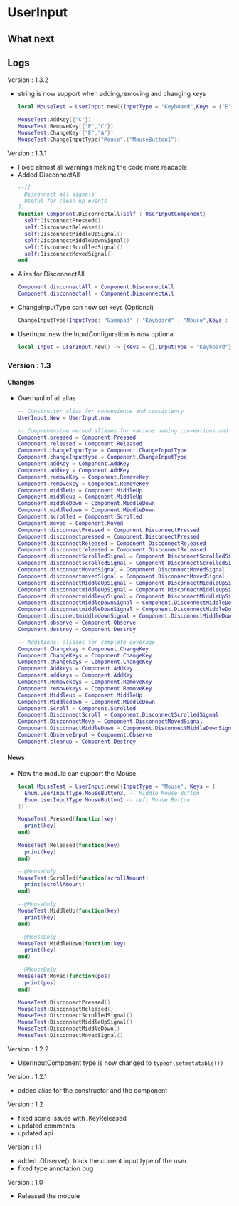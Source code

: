 # UserInput

## What next

## Logs

Version : 1.3.2
- string is now support when adding,removing and changing keys
  ```lua
  local MouseTest = UserInput.new({InputType = "Keyboard",Keys = {"E"}})
  
  MouseTest:AddKey({"C"})
  MouseTest:RemoveKey({"E","C"})
  MouseTest:ChangeKey({"E","A"})
  MouseTest:ChangeInputType("Mouse",{"MouseButton1"})
  ```

Version : 1.3.1
- Fixed almost all warnings making the code more readable
- Added DisconnectAll
  ```lua
  --[[
  	Disconnect all signals
  	Useful for clean up events
  ]]
  function Component.DisconnectAll(self : UserInputComponent)
  	self:DisconnectPressed()
  	self:DisconnectReleased()
  	self:DisconnectMiddleUpSignal()
  	self:DisconnectMiddleDownSignal()
  	self:DisconnectScrolledSignal()
  	self:DisconnectMovedSignal()
  end
  ```
- Alias for DisconnectAll
  ```lua
  Component.disconnectAll = Component.DisconnectAll
  Component.disconnectall = Component.DisconnectAll
  ```
- ChangeInputType can now set keys (Optional)
  ```lua
  ChangeInputType(InputType: "Gamepad" | "Keyboard" | "Mouse",Keys : {Enum.KeyCode | Enum.UserInputType}?) -- Empty by default
  ```
- UserInput.new the InputConfiguration is now optional
  ```lua
  local Input = UserInput.new() -> {Keys = {},InputType = "Keyboard"}
  ```

### Version : 1.3

#### Changes

- Overhaul of all alias
  ```lua
  -- Constructor alias for convenience and consistency
  UserInput.New = UserInput.new

  -- Comprehensive method aliases for various naming conventions and case sensitivity
  Component.pressed = Component.Pressed
  Component.released = Component.Released
  Component.changeInputType = Component.ChangeInputType
  Component.changeInputtype = Component.ChangeInputType
  Component.addKey = Component.AddKey
  Component.addkey = Component.AddKey
  Component.removeKey = Component.RemoveKey
  Component.removekey = Component.RemoveKey
  Component.middleUp = Component.MiddleUp
  Component.middleup = Component.MiddleUp
  Component.middleDown = Component.MiddleDown
  Component.middledown = Component.MiddleDown
  Component.scrolled = Component.Scrolled
  Component.moved = Component.Moved
  Component.disconnectPressed = Component.DisconnectPressed
  Component.disconnectpressed = Component.DisconnectPressed
  Component.disconnectReleased = Component.DisconnectReleased
  Component.disconnectreleased = Component.DisconnectReleased
  Component.disconnectScrolledSignal = Component.DisconnectScrolledSignal
  Component.disconnectscrolledSignal = Component.DisconnectScrolledSignal
  Component.disconnectMovedSignal = Component.DisconnectMovedSignal
  Component.disconnectmovedSignal = Component.DisconnectMovedSignal
  Component.disconnectMiddleUpSignal = Component.DisconnectMiddleUpSignal
  Component.disconnectmiddleUpSignal = Component.DisconnectMiddleUpSignal
  Component.discconectmiddleupSignal = Component.DisconnectMiddleUpSignal
  Component.disconnectMiddleDownSignal = Component.DisconnectMiddleDownSignal
  Component.disconnectmiddleDownSignal = Component.DisconnectMiddleDownSignal
  Component.disconectmiddledownSignal = Component.DisconnectMiddleDownSignal
  Component.observe = Component.Observe
  Component.destroy = Component.Destroy
  
  -- Additional aliases for complete coverage
  Component.Changekey = Component.ChangeKey
  Component.ChangeKeys = Component.ChangeKey
  Component.changeKeys = Component.ChangeKey
  Component.Addkeys = Component.AddKey
  Component.addkeys = Component.AddKey
  Component.Removekeys = Component.RemoveKey
  Component.removekeys = Component.RemoveKey
  Component.Middleup = Component.MiddleUp
  Component.Middledown = Component.MiddleDown
  Component.Scroll = Component.Scrolled
  Component.DisconnectScroll = Component.DisconnectScrolledSignal
  Component.DisconnectMove = Component.DisconnectMovedSignal
  Component.DisconnectMiddleDown = Component.DisconnectMiddleDownSignal
  Component.ObserveInput = Component.Observe
  Component.cleanup = Component.Destroy
  ```

#### News
- Now the module can support the Mouse.
  ```lua
  local MouseTest = UserInput.new({InputType = "Mouse", Keys = {
  	Enum.UserInputType.MouseButton3, -- Middle Mouse Button
  	Enum.UserInputType.MouseButton1 -- Left Mouse Button
  }})
  
  MouseTest:Pressed(function(key)
  	print(key)
  end)
  
  MouseTest:Released(function(key)
  	print(key)
  end)
  
  --@MouseOnly
  MouseTest:Scrolled(function(scrollAmount)
  	print(scrollAmount)
  end)
  
  --@MouseOnly
  MouseTest:MiddleUp(function(key)
  	print(key)
  end)
  
  --@MouseOnly
  MouseTest:MiddleDown(function(key)
  	print(key)
  end)
  
  --@MouseOnly
  MouseTest:Moved(function(pos)
  	print(pos)
  end)
  
  MouseTest:DisconnectPressed()
  MouseTest:DisconnectReleased()
  MouseTest:DisconnectScrolledSignal()
  MouseTest:DisconnectMiddleUpSignal()
  MouseTest:DisconnectMiddleDown()
  MouseTest:DisconnectMovedSignal()
  ```

Version : 1.2.2
- UserInputComponent type is now changed to `typeof(setmetatable())`

Version : 1.2.1
- added alias for the constructor and the component

Version : 1.2
- fixed some issues with .KeyReleased
- updated comments
- updated api

Version : 1.1
- added .Observe(), track the current input type of the user.
- fixed type annotation bug

Version : 1.0
- Released the module
